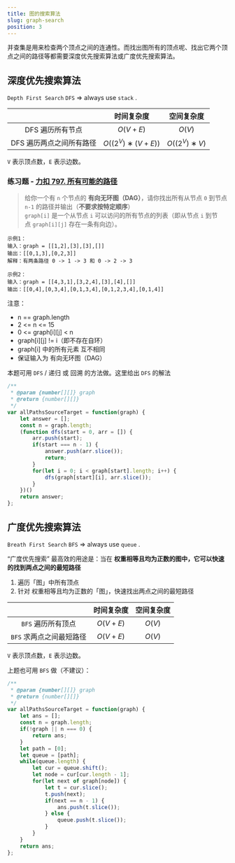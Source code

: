 ```yaml
---
title: 图的搜索算法
slug: graph-search
position: 3
---
```


并查集是用来检查两个顶点之间的连通性。而找出图所有的顶点呢、找出它两个顶点之间的路径等都需要深度优先搜索算法或广度优先搜索算法。

## 深度优先搜索算法
`Depth First Search`   `DFS`  => always use `stack` .

|                          |    时间复杂度    |  空间复杂度  |
| :----------------------: | :--------------: | :----------: |
|     DFS 遍历所有节点     |     $O(V+E)$     |    $O(V)$    |
| DFS 遍历两点之间所有路径 | $O((2^V)∗(V+E))$ | $O((2^V)∗V)$ |

`V` 表示顶点数，`E` 表示边数。

### 练习题 - [力扣 797. 所有可能的路径](https://leetcode.cn/problems/all-paths-from-source-to-target)

> 给你一个有 `n` 个节点的 **有向无环图（DAG）**，请你找出所有从节点 `0` 到节点 `n-1` 的路径并输出（**不要求按特定顺序**）  
> `graph[i]` 是一个从节点 `i` 可以访问的所有节点的列表（即从节点 `i` 到节点 `graph[i][j]` 存在一条有向边）。

```text
示例1：
输入：graph = [[1,2],[3],[3],[]]
输出：[[0,1,3],[0,2,3]]
解释：有两条路径 0 -> 1 -> 3 和 0 -> 2 -> 3

示例2：
输入：graph = [[4,3,1],[3,2,4],[3],[4],[]]
输出：[[0,4],[0,3,4],[0,1,3,4],[0,1,2,3,4],[0,1,4]]
```

注意：
- n == graph.length
- 2 <= n <= 15
- 0 <= graph[i][j] < n
- graph[i][j] != i（即不存在自环）
- graph[i] 中的所有元素 互不相同
- 保证输入为 有向无环图（DAG）


本题可用 `DFS` / 递归 或 回溯 的方法做。这里给出 `DFS` 的解法

```js
/**
 * @param {number[][]} graph
 * @return {number[][]}
 */
var allPathsSourceTarget = function(graph) {
    let answer = [];
    const n = graph.length;
    (function dfs(start = 0, arr = []) {
        arr.push(start);
        if(start === n - 1) {
            answer.push(arr.slice());
            return;
        }
        for(let i = 0; i < graph[start].length; i++) {
            dfs(graph[start][i], arr.slice());
        }
    })()
    return answer;
};
```

## 广度优先搜索算法
`Breath First Search`   `BFS`  => always use `queue` .

“广度优先搜索” 最高效的用途是：当在 **权重相等且均为正数的图中，它可以快速的找到两点之间的最短路径**

1. 遍历「图」中所有顶点
2. 针对 权重相等且均为正数的「图」，快速找出两点之间的最短路径

|                          |    时间复杂度    |  空间复杂度  |
| :----------------------: | :--------------: | :----------: |
|     `BFS` 遍历所有顶点     |     $O(V+E)$     |    $O(V)$    |
| `BFS` 求两点之间最短路径 | $O(V+E)$ | $O(V)$ |

`V` 表示顶点数，`E` 表示边数。

上题也可用 `BFS` 做（不建议）：
```js
/**
 * @param {number[][]} graph
 * @return {number[][]}
 */
var allPathsSourceTarget = function(graph) {
    let ans = [];
    const n = graph.length;
    if(!graph || n === 0) {
        return ans;
    }
    let path = [0];
    let queue = [path];
    while(queue.length) {
        let cur = queue.shift();
        let node = cur[cur.length - 1];
        for(let next of graph[node]) {
            let t = cur.slice();
            t.push(next);
            if(next == n - 1) {
                ans.push(t.slice());
            } else {
                queue.push(t.slice());
            }
        }
    }
    return ans;
};
```
